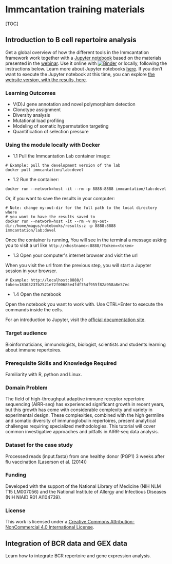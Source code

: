 # Immcantation training materials

[TOC]

## Introduction to B cell repertoire analysis 

Get a global overview of how the different tools in the Immcantation framework work together with a [Jupyter notebook](intro-lab.ipynb?viewer=nbviewer) based on the materials presented in the [webinar](https://immcantation.eventbrite.com). Use it online with 
[![Binder](https://mybinder.org/badge_logo.svg)](https://mybinder.org/v2/gh/immcantation/immcantation-lab/master) or locally, following the instructions below. Learn more about Jupyter notebooks [here](https://jupyter-notebook-beginner-guide.readthedocs.io/en/latest/). If you don’t want to execute the Jupyter notebook at this time, you can explore [the website version, with the results, here](https://kleinstein.bitbucket.io/tutorials/intro-lab/index.html).

### Learning Outcomes

* V(D)J gene annotation and novel polymorphism detection
* Clonotype assignment
* Diversity analysis
* Mutational load profiling
* Modeling of somatic hypermutation targeting
* Quantification of selection pressure

### Using the module locally with Docker

* 1.1 Pull the Immcantation Lab container image:

```
# Example: pull the development version of the lab
docker pull immcantation/lab:devel
```
    
* 1.2 Run the container:

```
docker run --network=host -it --rm -p 8888:8888 immcantation/lab:devel
```

Or, if you want to save the results in your computer:
    
```
# Note: change my-out-dir for the full path to the local directory where 
# you want to have the results saved to
docker run --network=host -it --rm -v my-out-dir:/home/magus/notebooks/results:z -p 8888:8888 immcantation/lab:devel
```

Once the container is running, You will see in the terminal a message asking you to visit a url like `http://<hostname>:8888/?token=<token>`

* 1.3 Open your computer's internet browser and visit the url

When you visit the url from the previous step, you will start a Jupyter session in your browser.

```
# Example: http://localhost:8888/?token=18303237b2521e72f00685e4fdf754f955f82a958a8e57ec
```

* 1.4 Open the notebook

Open the notebook you want to work with. Use CTRL+Enter to execute the commands inside the cells.

For an introduction to Jupyter, visit the [official documentation site](https://jupyter-notebook.readthedocs.io/en/latest/).


### Target audience

Bioinformaticians, immunologists, biologist, scientists and students learning about immune repertoires.

### Prerequisite Skills and Knowledge Required

Familiarity with R, python and Linux.

### Domain Problem

The field of high-throughput adaptive immune receptor repertoire sequencing (AIRR-seq) has experienced significant growth in recent years, but this growth has come with considerable complexity and variety in experimental design. These complexities, combined with the high germline and somatic diversity of immunoglobulin repertoires, present analytical challenges requiring specialized methodologies. This tutorial will cover common investigative approaches and pitfalls in AIRR-seq data analysis.

### Dataset for the case study

Processed reads (input.fasta) from one healthy donor (PGP1) 3 weeks after flu vaccination (Laserson et al. (2014))

### Funding

Developed with the support of the National Library of Medicine (NIH NLM T15 LM007056) and the National Institute of Allergy and Infectious Diseases (NIH NIAID R01 AI104739).

### License

This work is licensed under a [Creative Commons Attribution-NonCommercial 4.0 International License](https://creativecommons.org/licenses/by-nc/4.0/).


## Integration of BCR data and GEX data

Learn how to integrate BCR repertoire and gene expression analysis.